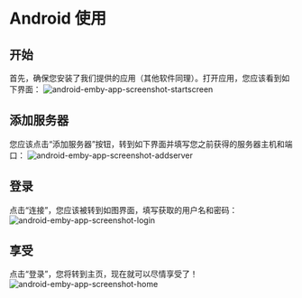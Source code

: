 # Android 使用

## 开始

首先，确保您安装了我们提供的应用（其他软件同理）。打开应用，您应该看到如下界面：
![android-emby-app-screenshot-startscreen](https://i.postimg.cc/FsWvt7Bq/photo1712990702.jpg)

## 添加服务器

您应该点击“添加服务器”按钮，转到如下界面并填写您之前获得的服务器主机和端口：
![android-emby-app-screenshot-addserver](https://i.postimg.cc/jd51VvN6/photo1712991152.jpg)

## 登录

点击“连接”，您应该被转到如图界面，填写获取的用户名和密码：
![android-emby-app-screenshot-login](https://i.postimg.cc/ry9cJhCq/photo1712990702-2.jpg)

## 享受

点击“登录”，您将转到主页，现在就可以尽情享受了！
![android-emby-app-screenshot-home](https://i.postimg.cc/kGwmg4X2/photo1712990702-3.jpg)
